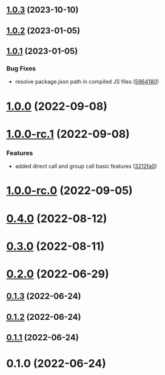 ## [1.0.3](https://github.com/sendbird/sendbird-calls-sdk-react-native/compare/v1.0.2...v1.0.3) (2023-10-10)

## [1.0.2](https://github.com/sendbird/sendbird-calls-react-native/compare/v1.0.1...v1.0.2) (2023-01-05)

## [1.0.1](https://github.com/sendbird/sendbird-calls-react-native/compare/v1.0.0...v1.0.1) (2023-01-05)


### Bug Fixes

* resolve package.json path in compiled JS files ([5964180](https://github.com/sendbird/sendbird-calls-react-native/commit/5964180cd8e528e4e59623f062a29b46d7d64f62))

# [1.0.0](https://github.com/sendbird/sendbird-calls-react-native/compare/v1.0.0-rc.1...v1.0.0) (2022-09-08)

# [1.0.0-rc.1](https://github.com/sendbird/sendbird-calls-react-native/compare/1.0.0-rc.0...v1.0.0-rc.1) (2022-09-08)


### Features

* added direct call and group call basic features ([3212fa0](https://github.com/sendbird/sendbird-calls-react-native/commit/3212fa06254020e6113be314140ac6a7f9a2f0e1))



# [1.0.0-rc.0](https://github.com/sendbird/sendbird-calls-react-native/compare/0.4.0...1.0.0-rc.0) (2022-09-05)



# [0.4.0](https://github.com/sendbird/sendbird-calls-react-native/compare/0.3.0...0.4.0) (2022-08-12)



# [0.3.0](https://github.com/sendbird/sendbird-calls-react-native/compare/0.2.0...0.3.0) (2022-08-11)



# [0.2.0](https://github.com/sendbird/sendbird-calls-react-native/compare/0.1.3...0.2.0) (2022-06-29)



## [0.1.3](https://github.com/sendbird/sendbird-calls-react-native/compare/0.1.2...0.1.3) (2022-06-24)



## [0.1.2](https://github.com/sendbird/sendbird-calls-react-native/compare/0.1.1...0.1.2) (2022-06-24)



## [0.1.1](https://github.com/sendbird/sendbird-calls-react-native/compare/0.1.0...0.1.1) (2022-06-24)



# 0.1.0 (2022-06-24)

